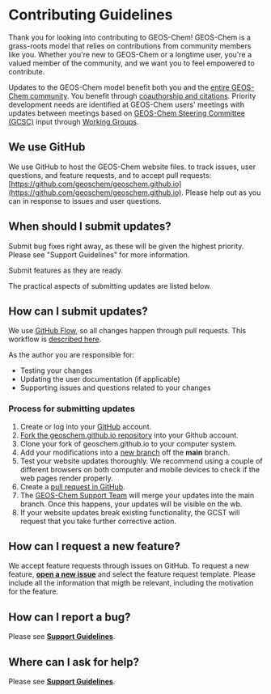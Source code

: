 # Contributing Guidelines

Thank you for looking into contributing to GEOS-Chem! GEOS-Chem is a grass-roots model that relies on contributions from community members like you. Whether you're new to GEOS-Chem or a longtime user, you're a valued member of the community, and we want you to feel empowered to contribute.

Updates to the GEOS-Chem model benefit both you and the [entire GEOS-Chem community](https://geoschem.github.io/users.html).  You benefit through [coauthorship and citations](https://geoschem.github.io/new-developments.html).  Priority development needs are identified at GEOS-Chem users' meetings with updates between meetings based on [GEOS-Chem Steering Committee (GCSC)](https://geoschem.github.io/steering-cmte.html) input through [Working Groups](https://geoschem.github.io/working-groups.html).

## We use GitHub
We use GitHub to host the GEOS-Chem website files. to track issues, user questions, and feature requests, and to accept pull requests: [https://github.com/geoschem/geoschem.github.io](https://github.com/geoschem/geoschem.github.io). Please help out as you can in response to issues and user questions.

## When should I submit updates?
Submit bug fixes right away, as these will be given the highest priority.  Please see "Support Guidelines" for more information.

Submit features as they are ready.

The practical aspects of submitting updates are listed below.

## How can I submit updates?
We use [GitHub Flow](https://guides.github.com/introduction/flow/index.html), so all changes happen through pull requests. This workflow is [described here](https://guides.github.com/introduction/flow/index.html).

As the author you are responsible for:
- Testing your changes
- Updating the user documentation (if applicable)
- Supporting issues and questions related to your changes

### Process for submitting updates
  1. Create or log into your [GitHub](https://github.com/) account.
  2. [Fork the geoschem.github.io repository](https://help.github.com/articles/fork-a-repo/) into your Github account.
  3. Clone your fork of geoschem.github.io to your computer system.
  4. Add your modifications into a [new branch](https://git-scm.com/book/en/v2/Git-Branching-Branches-in-a-Nutshell) off the **main** branch.
  5. Test your website updates thoroughly.  We recommend using a couple of different browsers on both computer and mobile devices to check  if the web pages render properly.
  6. Create a [pull request in GitHub](https://help.github.com/articles/creating-a-pull-request/).
  7. The [GEOS-Chem Support Team](https://geoschem.github.io/support-team.html) will merge your updates into the main branch.  Once this happens, your
     updates will be visible on the wb.
  8. If your website updates break existing functionality, the GCST will request that you take further corrective action.

## How can I request a new feature?
We accept feature requests through issues on GitHub. To request a new feature, **[open a new issue](https://github.com/geoschem/geoschem.github.io/issues/new/choose)** and select the feature request template. Please include all the information that migth be relevant, including the motivation for the feature.

## How can I report a bug?
Please see **[Support Guidelines](https://github.com/geoschem/geoschem.github.io/blob/main/SUPPORT.md)**.

## Where can I ask for help?
Please see **[Support Guidelines](https://github.com/geoschem/geoschem.github.io/blob/main/SUPPORT.md)**.
